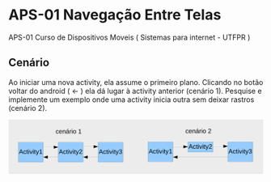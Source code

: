 # APS-01 Navegação Entre Telas
APS-01 Curso de Dispositivos Moveis (  Sistemas para internet - UTFPR )

## Cenário
Ao iniciar uma nova activity, ela
assume o primeiro plano. Clicando no botão
voltar do android ( <- ) ela dá lugar à activity
anterior (cenário 1). Pesquise e implemente um
exemplo onde uma activity inicia outra sem
deixar rastros (cenário 2).


![Cenários](https://github.com/MarcusViniciusCavalcanti/APS-01-navegacao-entre-telas/blob/master/NavegaoEntreTelas/doc/image_1.png?raw=true "Descrição dos cenários")